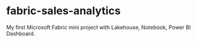 # fabric-sales-analytics
My first Microsoft Fabric mini project with Lakehouse, Notebook, Power BI Dashboard.
